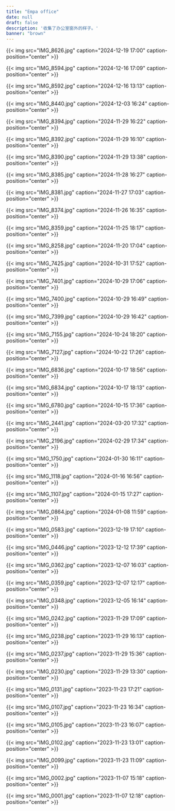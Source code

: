 ```yaml
---
title: "Empa office"
date: null
draft: false
description: '收集了办公室窗外的样子。'
banner: "brown"
---
```

{{< img src="IMG_8626.jpg" caption="2024-12-19 17:00" caption-position="center" >}}

{{< img src="IMG_8594.jpg" caption="2024-12-16 17:09" caption-position="center" >}}

{{< img src="IMG_8592.jpg" caption="2024-12-16 13:13" caption-position="center" >}}

{{< img src="IMG_8440.jpg" caption="2024-12-03 16:24" caption-position="center" >}}

{{< img src="IMG_8394.jpg" caption="2024-11-29 16:22" caption-position="center" >}}

{{< img src="IMG_8392.jpg" caption="2024-11-29 16:10" caption-position="center" >}}

{{< img src="IMG_8390.jpg" caption="2024-11-29 13:38" caption-position="center" >}}

{{< img src="IMG_8385.jpg" caption="2024-11-28 16:27" caption-position="center" >}}

{{< img src="IMG_8381.jpg" caption="2024-11-27 17:03" caption-position="center" >}}

{{< img src="IMG_8374.jpg" caption="2024-11-26 16:35" caption-position="center" >}}

{{< img src="IMG_8359.jpg" caption="2024-11-25 18:17" caption-position="center" >}}

{{< img src="IMG_8258.jpg" caption="2024-11-20 17:04" caption-position="center" >}}

{{< img src="IMG_7425.jpg" caption="2024-10-31 17:52" caption-position="center" >}}

{{< img src="IMG_7401.jpg" caption="2024-10-29 17:06" caption-position="center" >}}

{{< img src="IMG_7400.jpg" caption="2024-10-29 16:49" caption-position="center" >}}

{{< img src="IMG_7399.jpg" caption="2024-10-29 16:42" caption-position="center" >}}

{{< img src="IMG_7155.jpg" caption="2024-10-24 18:20" caption-position="center" >}}

{{< img src="IMG_7127.jpg" caption="2024-10-22 17:26" caption-position="center" >}}

{{< img src="IMG_6836.jpg" caption="2024-10-17 18:56" caption-position="center" >}}

{{< img src="IMG_6834.jpg" caption="2024-10-17 18:13" caption-position="center" >}}

{{< img src="IMG_6780.jpg" caption="2024-10-15 17:36" caption-position="center" >}}

{{< img src="IMG_2441.jpg" caption="2024-03-20 17:32" caption-position="center" >}}

{{< img src="IMG_2196.jpg" caption="2024-02-29 17:34" caption-position="center" >}}

{{< img src="IMG_1750.jpg" caption="2024-01-30 16:11" caption-position="center" >}}

{{< img src="IMG_1118.jpg" caption="2024-01-16 16:56" caption-position="center" >}}

{{< img src="IMG_1107.jpg" caption="2024-01-15 17:27" caption-position="center" >}}

{{< img src="IMG_0864.jpg" caption="2024-01-08 11:59" caption-position="center" >}}

{{< img src="IMG_0583.jpg" caption="2023-12-19 17:10" caption-position="center" >}}

{{< img src="IMG_0446.jpg" caption="2023-12-12 17:39" caption-position="center" >}}

{{< img src="IMG_0362.jpg" caption="2023-12-07 16:03" caption-position="center" >}}

{{< img src="IMG_0359.jpg" caption="2023-12-07 12:17" caption-position="center" >}}

{{< img src="IMG_0348.jpg" caption="2023-12-05 16:14" caption-position="center" >}}

{{< img src="IMG_0242.jpg" caption="2023-11-29 17:09" caption-position="center" >}}

{{< img src="IMG_0238.jpg" caption="2023-11-29 16:13" caption-position="center" >}}

{{< img src="IMG_0237.jpg" caption="2023-11-29 15:36" caption-position="center" >}}

{{< img src="IMG_0230.jpg" caption="2023-11-29 13:30" caption-position="center" >}}

{{< img src="IMG_0131.jpg" caption="2023-11-23 17:21" caption-position="center" >}}

{{< img src="IMG_0107.jpg" caption="2023-11-23 16:34" caption-position="center" >}}

{{< img src="IMG_0105.jpg" caption="2023-11-23 16:07" caption-position="center" >}}

{{< img src="IMG_0102.jpg" caption="2023-11-23 13:01" caption-position="center" >}}

{{< img src="IMG_0099.jpg" caption="2023-11-23 11:09" caption-position="center" >}}

{{< img src="IMG_0002.jpg" caption="2023-11-07 15:18" caption-position="center" >}}

{{< img src="IMG_0001.jpg" caption="2023-11-07 12:18" caption-position="center" >}}